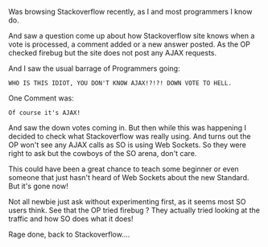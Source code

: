 Was browsing Stackoverflow recently, as I and most programmers I know do.

And saw a question come up about how Stackoverflow site knows when a vote is processed, a comment added or a new answer posted. As the OP checked firebug but the site does not post any AJAX requests.

And I saw the usual barrage of Programmers going:

	WHO IS THIS IDIOT, YOU DON'T KNOW AJAX!?!?! DOWN VOTE TO HELL.

One Comment was:

	Of course it's AJAX!

And saw the down votes coming in. But then while this was happening I decided to check what Stackoverflow was really using. And turns out the OP won't see any AJAX calls as SO is using Web Sockets. So they were right to ask but the cowboys of the SO arena, don't care.

This could have been a great chance to teach some beginner or even someone that just hasn't heard of Web Sockets about the new Standard. But it's gone now!

Not all newbie just ask without experimenting first, as it seems most SO users think. See that the OP tried firebug ? They actually tried looking at the traffic and how SO does what it does!

Rage done, back to Stackoverflow....

